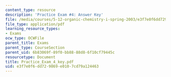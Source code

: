 ```yaml
---
content_type: resource
description: 'Practice Exam #4: Answer Key'
file: /media/courses/5-12-organic-chemistry-i-spring-2003/e3f7e0f6dd729869e0107cd79a124463_Practice_Exam_4_key.pdf
file_type: application/pdf
learning_resource_types:
- Exams
ocw_type: OCWFile
parent_title: Exams
parent_type: CourseSection
parent_uid: 6b83069f-89f0-bb88-88d8-6f10cf79445c
resourcetype: Document
title: Practice_Exam_4_key.pdf
uid: e3f7e0f6-dd72-9869-e010-7cd79a124463
---
```

